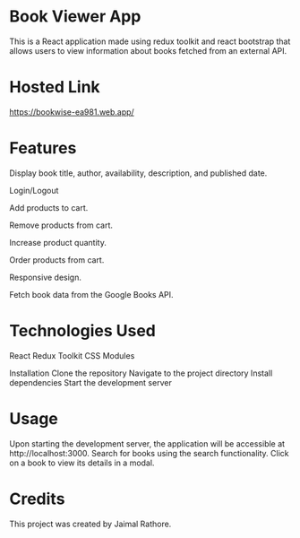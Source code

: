 

 # Book Viewer App 
This is a React application made using redux toolkit and react bootstrap that allows users to view information about books fetched from an external API.

# Hosted Link
https://bookwise-ea981.web.app/

# Features
Display book title, author, availability, description, and published date.

Login/Logout

Add products to cart.

Remove products from cart.

Increase product quantity.

Order products from cart.

Responsive design.

Fetch book data from the Google Books API.

# Technologies Used
React
Redux Toolkit
CSS Modules

Installation
Clone the repository
Navigate to the project directory
Install dependencies
Start the development server

# Usage
Upon starting the development server, the application will be accessible at http://localhost:3000.
Search for books using the search functionality.
Click on a book to view its details in a modal.

# Credits
This project was created by Jaimal Rathore.
